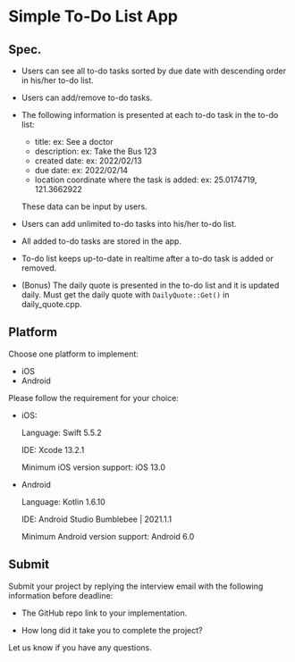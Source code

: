 # Simple To-Do List App

## Spec.

- Users can see all to-do tasks sorted by due date with descending order in his/her to-do list.
- Users can add/remove to-do tasks.
- The following information is presented at each to-do task in the to-do list:
  - title: ex: See a doctor
  - description: ex: Take the Bus 123
  - created date: ex: 2022/02/13
  - due date: ex: 2022/02/14
  - location coordinate where the task is added: ex: 25.0174719, 121.3662922
  
  These data can be input by users.
  
- Users can add unlimited to-do tasks into his/her to-do list.
- All added to-do tasks are stored in the app.
- To-do list keeps up-to-date in realtime after a to-do task is added or removed.
- (Bonus) The daily quote is presented in the to-do list and it is updated daily. Must get the daily quote with `DailyQuote::Get()` in daily_quote.cpp.

## Platform

Choose one platform to implement:

- iOS
- Android

Please follow the requirement for your choice:

- iOS:

  Language: Swift 5.5.2

  IDE: Xcode 13.2.1
  
  Minimum iOS version support: iOS 13.0
  
- Android
  
  Language: Kotlin 1.6.10
  
  IDE: Android Studio Bumblebee | 2021.1.1
  
  Minimum Android version support: Android 6.0

## Submit

Submit your project by replying the interview email with the following information before deadline:

- The GitHub repo link to your implementation.

- How long did it take you to complete the project?

Let us know if you have any questions.
